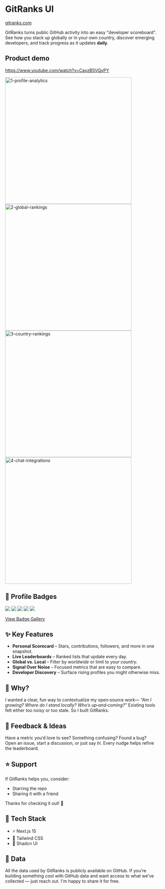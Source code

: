 # GitRanks UI

[gitranks.com](https://gitranks.com/)

GitRanks turns public GitHub activity into an easy "developer scoreboard". See how you stack up globally or in your own country, discover emerging developers, and track progress as it updates **daily**.

## Product demo

https://www.youtube.com/watch?v=CayzB5VQyPY

<img width="410" alt="1-profile-analytics" src="https://github.com/user-attachments/assets/6a8d1f48-14d0-4f92-a508-e4ece286753e" />

<img width="410" alt="2-global-rankings" src="https://github.com/user-attachments/assets/496c3c06-aad6-4ea6-b64c-ba43881c3cad" />

<img width="410" alt="3-country-rankings" src="https://github.com/user-attachments/assets/775cf261-7f4c-485a-8229-acdef202aa9a" />

<img width="410" alt="4-chat-integrations" src="https://github.com/user-attachments/assets/9bb090b9-c5dc-4c4a-a4e3-b0094e374d73" />

## 🥇 Profile Badges

<img src="https://gitranks.com/badges/s__global__position__none__rounded.svg" />
<img src="https://gitranks.com/badges/c__global__score__none__rounded_vb-1e3a8a.svg" />
<img src="https://gitranks.com/badges/c__global__percentile__none__rounded_vb-7f5539.svg" />
<img src="https://gitranks.com/badges/s__global__position__monthly-change__rounded.svg" />
<img src="https://gitranks.com/badges/f__global__position__percentile__rounded_vb-1e3a8a.svg" />

[View Badge Gallery](https://gitranks.com/badge/gallery) 

## ✨ Key Features

- **Personal Scorecard** – Stars, contributions, followers, and more in one snapshot.
- **Live Leaderboards** – Ranked lists that update every day.
- **Global vs. Local** – Filter by *worldwide* or limit to *your country*.
- **Signal Over Noise** – Focused metrics that are easy to compare.
- **Developer Discovery** – Surface rising profiles you might otherwise miss.

## 🧠 Why?

I wanted a clear, fun way to contextualize my open‑source work— *“Am I growing? Where do I stand locally? Who’s up‑and‑coming?”* Existing tools felt either too noisy or too stale. So I built GitRanks.

## 💬 Feedback & Ideas

Have a metric you’d love to see? Something confusing? Found a bug?  
Open an issue, start a discussion, or just say *hi*. Every nudge helps refine the leaderboard.

## ⭐ Support

If GitRanks helps you, consider:

- Starring the repo
- Sharing it with a friend

Thanks for checking it out! 🚀

## 🧰 Tech Stack

- ⚡ Next.js 15
- 🎨 Tailwind CSS
- 🧱 Shadcn UI

## 📂 Data

All the data used by GitRanks is publicly available on GitHub.
If you're building something cool with GitHub data and want access to what we’ve collected — just reach out. I'm happy to share it for free.

